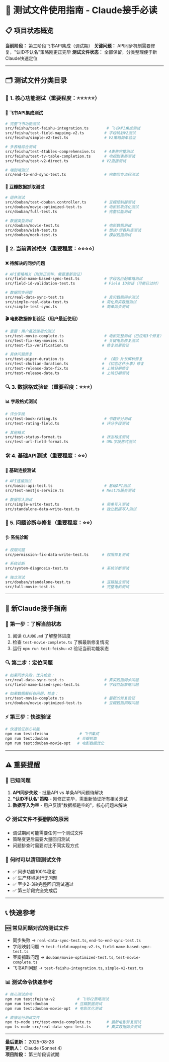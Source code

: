 # 🧪 测试文件使用指南 - Claude接手必读

## 📋 项目状态概览

**当前阶段：** 第三阶段飞书API集成（调试期）
**关键问题：** API同步机制需要修复，"认ID不认名"策略刚更正完毕
**测试文件状态：** 全部保留，分类整理便于新Claude快速定位

---

## 🗂️ 测试文件分类目录

### 🚀 **1. 核心功能测试（重要程度：⭐⭐⭐⭐⭐）**

#### 📡 飞书API集成测试
```bash
# 完整飞书功能测试
src/feishu/test-feishu-integration.ts        # 飞书API集成测试
src/feishu/test-field-mapping-v2.ts         # 字段映射V2测试  
src/feishu/simple-v2-test.ts                # V2策略简单验证

# 多表格综合测试
src/feishu/test-4tables-comprehensive.ts    # 4表格完整测试
src/feishu/test-tv-table-completion.ts      # 电视剧表格测试
src/feishu/test-v2-direct.ts               # V2直接测试

# 端到端测试
src/end-to-end-sync-test.ts                 # 完整同步流程测试
```

#### 🐾 豆瓣数据抓取测试
```bash
# 组件测试
src/douban/test-douban.controller.ts        # 豆瓣控制器测试
src/douban/movie-optimized-test.ts          # 电影抓取优化测试
src/douban/full-test.ts                     # 完整功能测试

# 数据类型测试
src/douban/movie-test.ts                    # 电影数据测试
src/douban/wish-test.ts                     # 想读/想看列表测试
src/douban/mock-test.ts                     # 模拟数据测试
```

### 🔧 **2. 当前调试相关（重要程度：⭐⭐⭐⭐）**

#### ❌ 待解决的同步问题
```bash
# API策略相关（刚修正完毕，需要重新验证）
src/field-name-based-sync-test.ts           # 字段名匹配策略测试
src/field-id-validation-test.ts             # Field ID验证（可能已过时）

# 数据同步问题
src/real-data-sync-test.ts                  # 真实数据同步测试
src/simple-real-data-test.ts               # 简化真实数据测试
src/simple-test-sync.ts                    # 简单同步测试
```

#### 🎬 电影数据修复验证（用户最近使用）
```bash
# 重要：用户最近使用的测试
src/test-movie-complete.ts                  # 电影完整测试（已应用3个修复）
src/test-fix-key-movies.ts                  # 关键电影修复测试
src/test-fix-verification.ts               # 修复效果验证

# 具体问题修复
src/test-piper-duration.ts                  # 《鹬》片长解析修复
src/test-chulian-duration.ts               # 《初恋这件小事》修复
src/test-release-date-fix.ts               # 上映日期修复
src/test-release-date.ts                   # 上映日期测试
```

### 🔍 **3. 数据格式验证（重要程度：⭐⭐⭐）**

#### 📊 字段格式测试
```bash
# 评分字段
src/test-book-rating.ts                     # 书籍评分测试
src/test-rating-field.ts                   # 评分字段测试

# 其他格式
src/test-status-format.ts                  # 状态格式测试
src/test-url-field-format.ts               # URL字段格式测试
```

### 🛠️ **4. 基础API测试（重要程度：⭐⭐）**

#### 🔌 基础连接测试
```bash
# API连接测试
src/basic-api-test.ts                       # 基础API测试
src/test-nestjs-service.ts                 # NestJS服务测试

# 数据写入测试
src/simple-write-test.ts                   # 简单写入测试
src/standalone-data-write-test.ts          # 独立数据写入测试
```

### 🚨 **5. 问题诊断与修复（重要程度：⭐⭐）**

#### 🩺 系统诊断
```bash
# 权限问题
src/permission-fix-data-write-test.ts      # 权限修复测试

# 系统诊断
src/system-diagnosis-test.ts               # 系统诊断测试

# 独立测试
src/douban/standalone-test.ts              # 豆瓣独立测试
src/full-movie-test.ts                     # 完整电影测试
```

---

## 🎯 **新Claude接手指南**

### 📝 **第一步：了解当前状态**
1. 阅读 `CLAUDE.md` 了解整体进度
2. 检查 `test-movie-complete.ts` 了解最新修复情况
3. 运行 `npm run test:feishu-v2` 验证当前功能状态

### 🔍 **第二步：定位问题**
```bash
# 如果同步失败，优先检查：
src/real-data-sync-test.ts                  # 真实数据同步问题
src/field-name-based-sync-test.ts           # 字段匹配策略问题

# 如果数据解析有问题，检查：
src/test-movie-complete.ts                  # 最新的修复验证
src/douban/movie-optimized-test.ts          # 豆瓣数据抓取问题
```

### ⚡ **第三步：快速验证**
```bash
# 快速验证核心功能
npm run test:feishu              # 飞书集成
npm run test:douban             # 豆瓣抓取
npm run test:douban-movie-opt   # 电影数据优化
```

---

## ⚠️ **重要提醒**

### 🚨 **已知问题**
1. **API同步失败** - 批量API vs 单条API问题待解决
2. **"认ID不认名"策略** - 刚修正完毕，需重新验证所有相关测试
3. **数据写入为空** - 用户反馈"数据都是空的"，核心问题未解决

### 📋 **测试文件不要删除的原因**
- 调试期间可能需要任何一个测试文件
- 策略变更后需要大量回归测试
- 问题排查时需要对比不同实现方式

### 🔄 **何时可以清理测试文件**
- ✅ 同步功能100%稳定
- ✅ 生产环境运行无问题  
- ✅ 至少2-3轮完整回归测试通过
- ✅ 第三阶段完全完成后

---

## 📞 **快速参考**

### 🆘 **常见问题对应的测试文件**
- 同步失败 → `real-data-sync-test.ts`, `end-to-end-sync-test.ts`
- 字段映射问题 → `test-field-mapping-v2.ts`, `field-name-based-sync-test.ts`  
- 豆瓣抓取问题 → `douban/movie-optimized-test.ts`, `test-movie-complete.ts`
- 飞书API问题 → `test-feishu-integration.ts`, `simple-v2-test.ts`

### 📊 **测试命令快速参考**
```bash
# 核心测试命令
npm run test:feishu-v2          # 飞书V2策略测试
npm run test:douban            # 豆瓣数据测试  
npm run test:douban-movie-opt  # 电影优化测试

# 直接运行测试文件
npx ts-node src/test-movie-complete.ts       # 最新电影修复测试
npx ts-node src/real-data-sync-test.ts       # 真实数据同步测试
```

---

**最后更新：** 2025-08-28  
**更新人：** Claude (Sonnet 4)  
**项目阶段：** 第三阶段调试期